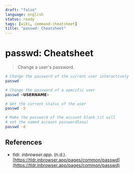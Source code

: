 ```yaml
---
draft: "false"
language: english
status: ready
tags: [wiki, command-cheatsheet]
title: "passwd: Cheatsheet"
---
```


# passwd: Cheatsheet

> Change a user's password.

```bash
# Change the password of the current user interactively
passwd

# Change the password of a specific user
passwd <𝗨𝗦𝗘𝗥𝗡𝗔𝗠𝗘>

# Get the current status of the user
passwd -S

# Make the password of the account blank (it will
# set the named account passwordless)
passwd -d
```

## References

- tldr. _inbrowser.app_. (n.d.). [https://tldr.inbrowser.app/pages/common/passwd](https://tldr.inbrowser.app/pages/common/passwd)
